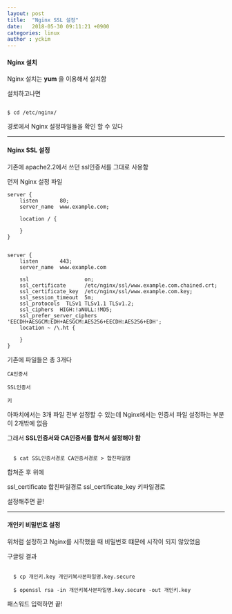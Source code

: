 ```yaml
---
layout: post
title:  "Nginx SSL 설정"
date:   2018-05-30 09:11:21 +0900
categories: linux
author : yckim
---
```


#### Nginx 설치

Nginx 설치는 **yum** 을 이용해서 설치함

설치하고나면

<code>
$ cd /etc/nginx/
</code>


경로에서 Nginx 설정파일들을 확인 할 수 있다

--------------

#### Nginx SSL 설정

기존에 apache2.2에서 쓰던 ssl인증서를 그대로 사용함

먼저 Nginx 설정 파일

```
server {
    listen       80;
    server_name  www.example.com;

    location / {

    }
}


server {
    listen       443;
    server_name  www.example.com

    ssl                  on;
    ssl_certificate      /etc/nginx/ssl/www.example.com.chained.crt;
    ssl_certificate_key  /etc/nginx/ssl/www.example.com.key;
    ssl_session_timeout  5m;
    ssl_protocols  TLSv1 TLSv1.1 TLSv1.2;
    ssl_ciphers  HIGH:!aNULL:!MD5;
    ssl_prefer_server_ciphers   'EECDH+AESGCM:EDH+AESGCM:AES256+EECDH:AES256+EDH';
    location ~ /\.ht {

    }
}
```

기존에 파일들은 총 3개다

```
CA인증서

SSL인증서

키
```

아파치에서는 3개 파일 전부 설정할 수 있는데 Nginx에서는 인증서 파일 설정하는 부분이 2개밖에 없음

그래서 **SSL인증서와 CA인증서를 합쳐서 설정해야 함**

<code>
  $ cat SSL인증서경로 CA인증서경로 > 합친파일명
</code>

합쳐준 후 위에

ssl_certificate			합친파일경로
ssl_certificate_key		키파일경로

설정해주면 끝!


---

#### 개인키 비밀번호 설정

위처럼 설정하고 Nginx를 시작했을 때 비밀번호 떄문에 시작이 되지 않았었음

구글링 결과

<code>
  $ cp 개인키.key 개인키복사본파일명.key.secure
</code>


<code>
  $ openssl rsa -in 개인키복사본파일명.key.secure -out 개인키.key
</code>

패스워드 입력하면 끝!

